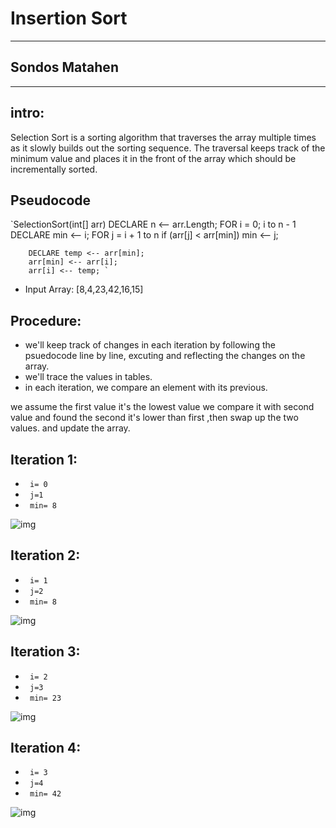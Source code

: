 # Insertion Sort
<hr>

## Sondos Matahen
<hr>


## intro:
Selection Sort is a sorting algorithm that traverses the array multiple times as it slowly builds out the sorting sequence. The traversal keeps track of the minimum value and places it in the front of the array which should be incrementally sorted.


## Pseudocode
`SelectionSort(int[] arr)
    DECLARE n <-- arr.Length;
    FOR i = 0; i to n - 1  
        DECLARE min <-- i;
        FOR j = i + 1 to n
            if (arr[j] < arr[min])
                min <-- j;

        DECLARE temp <-- arr[min];
        arr[min] <-- arr[i];
        arr[i] <-- temp; `

* Input Array: [8,4,23,42,16,15]



## Procedure:
* we'll keep track of changes in each iteration by following the psuedocode line by line, excuting and reflecting the changes on the array.
* we'll trace the values in tables.
* in each iteration, we compare an element with its previous.

we assume the first value it's the lowest value we compare it with second value and found the second it's lower than first ,then swap up the two values.
and update the array.


## Iteration 1:
- ` i= 0`
- ` j=1`
- ` min= 8`

![img](./assest/iteration1.jpg)



## Iteration 2:
- ` i= 1`
- ` j=2`
- ` min= 8`

![img](./assest./assest/iteration2.jpg)


## Iteration 3:
- ` i= 2`
- ` j=3`
- ` min= 23`

![img](./assest/iterartion3.jpg)


## Iteration 4:
- ` i= 3`
- ` j=4`
- ` min= 42`

![img](./assest/iteration4.jpg)




